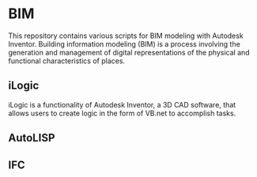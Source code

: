 # BIM
This repository contains various scripts for BIM modeling with Autodesk Inventor. Building information modeling (BIM) is a process involving the generation and management of digital representations of the physical and functional characteristics of places.

## iLogic
iLogic is a functionality of Autodesk Inventor, a 3D CAD software, that allows users to create logic in the form of VB.net to accomplish tasks.

## AutoLISP

## IFC
